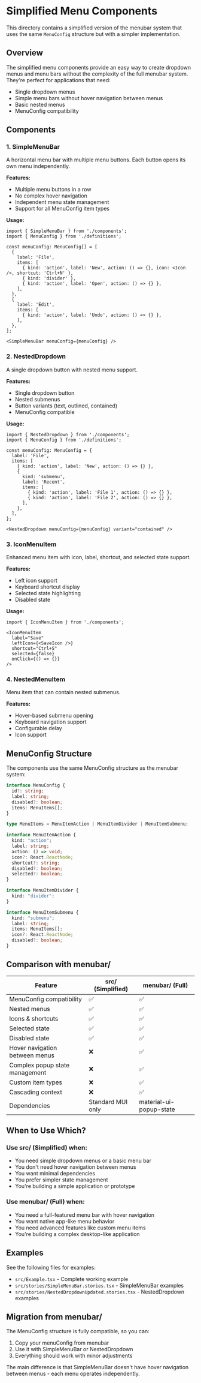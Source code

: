 # Simplified Menu Components

This directory contains a simplified version of the menubar system that uses the same `MenuConfig` structure but with a simpler implementation.

## Overview

The simplified menu components provide an easy way to create dropdown menus and menu bars without the complexity of the full menubar system. They're perfect for applications that need:

- Single dropdown menus
- Simple menu bars without hover navigation between menus
- Basic nested menus
- MenuConfig compatibility

## Components

### 1. SimpleMenuBar

A horizontal menu bar with multiple menu buttons. Each button opens its own menu independently.

**Features:**
- Multiple menu buttons in a row
- No complex hover navigation
- Independent menu state management
- Support for all MenuConfig item types

**Usage:**
```tsx
import { SimpleMenuBar } from './components';
import { MenuConfig } from './definitions';

const menuConfig: MenuConfig[] = [
  {
    label: 'File',
    items: [
      { kind: 'action', label: 'New', action: () => {}, icon: <Icon />, shortcut: 'Ctrl+N' },
      { kind: 'divider' },
      { kind: 'action', label: 'Open', action: () => {} },
    ],
  },
  {
    label: 'Edit',
    items: [
      { kind: 'action', label: 'Undo', action: () => {} },
    ],
  },
];

<SimpleMenuBar menuConfig={menuConfig} />
```

### 2. NestedDropdown

A single dropdown button with nested menu support.

**Features:**
- Single dropdown button
- Nested submenus
- Button variants (text, outlined, contained)
- MenuConfig compatible

**Usage:**
```tsx
import { NestedDropdown } from './components';
import { MenuConfig } from './definitions';

const menuConfig: MenuConfig = {
  label: 'File',
  items: [
    { kind: 'action', label: 'New', action: () => {} },
    {
      kind: 'submenu',
      label: 'Recent',
      items: [
        { kind: 'action', label: 'File 1', action: () => {} },
        { kind: 'action', label: 'File 2', action: () => {} },
      ],
    },
  ],
};

<NestedDropdown menuConfig={menuConfig} variant="contained" />
```

### 3. IconMenuItem

Enhanced menu item with icon, label, shortcut, and selected state support.

**Features:**
- Left icon support
- Keyboard shortcut display
- Selected state highlighting
- Disabled state

**Usage:**
```tsx
import { IconMenuItem } from './components';

<IconMenuItem
  label="Save"
  leftIcon={<SaveIcon />}
  shortcut="Ctrl+S"
  selected={false}
  onClick={() => {}}
/>
```

### 4. NestedMenuItem

Menu item that can contain nested submenus.

**Features:**
- Hover-based submenu opening
- Keyboard navigation support
- Configurable delay
- Icon support

## MenuConfig Structure

The components use the same MenuConfig structure as the menubar system:

```typescript
interface MenuConfig {
  id?: string;
  label: string;
  disabled?: boolean;
  items: MenuItems[];
}

type MenuItems = MenuItemAction | MenuItemDivider | MenuItemSubmenu;

interface MenuItemAction {
  kind: "action";
  label: string;
  action: () => void;
  icon?: React.ReactNode;
  shortcut?: string;
  disabled?: boolean;
  selected?: boolean;
}

interface MenuItemDivider {
  kind: "divider";
}

interface MenuItemSubmenu {
  kind: "submenu";
  label: string;
  items: MenuItems[];
  icon?: React.ReactNode;
  disabled?: boolean;
}
```

## Comparison with menubar/

| Feature | src/ (Simplified) | menubar/ (Full) |
|---------|------------------|-----------------|
| MenuConfig compatibility | ✅ | ✅ |
| Nested menus | ✅ | ✅ |
| Icons & shortcuts | ✅ | ✅ |
| Selected state | ✅ | ✅ |
| Disabled state | ✅ | ✅ |
| Hover navigation between menus | ❌ | ✅ |
| Complex popup state management | ❌ | ✅ |
| Custom item types | ❌ | ✅ |
| Cascading context | ❌ | ✅ |
| Dependencies | Standard MUI only | material-ui-popup-state |

## When to Use Which?

### Use src/ (Simplified) when:
- You need simple dropdown menus or a basic menu bar
- You don't need hover navigation between menus
- You want minimal dependencies
- You prefer simpler state management
- You're building a simple application or prototype

### Use menubar/ (Full) when:
- You need a full-featured menu bar with hover navigation
- You want native app-like menu behavior
- You need advanced features like custom menu items
- You're building a complex desktop-like application

## Examples

See the following files for examples:
- `src/Example.tsx` - Complete working example
- `src/stories/SimpleMenuBar.stories.tsx` - SimpleMenuBar examples
- `src/stories/NestedDropdownUpdated.stories.tsx` - NestedDropdown examples

## Migration from menubar/

The MenuConfig structure is fully compatible, so you can:

1. Copy your menuConfig from menubar
2. Use it with SimpleMenuBar or NestedDropdown
3. Everything should work with minor adjustments

The main difference is that SimpleMenuBar doesn't have hover navigation between menus - each menu operates independently.

